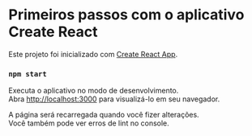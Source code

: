 # Primeiros passos com o aplicativo Create React

Este projeto foi inicializado com [Create React App](https://github.com/facebook/create-react-app).

### `npm start`

Executa o aplicativo no modo de desenvolvimento.\
Abra [http://localhost:3000](http://localhost:3000) para visualizá-lo em seu navegador.

A página será recarregada quando você fizer alterações.\
Você também pode ver erros de lint no console.
